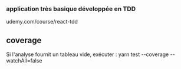 ### application très basique développée en TDD
udemy.com/course/react-tdd

## coverage
Si l'analyse fournit un tableau vide, exécuter :
yarn test --coverage --watchAll=false
